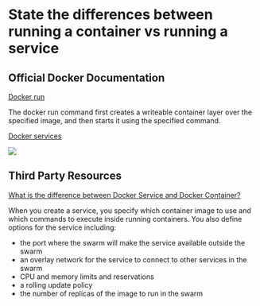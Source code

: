 # State the differences between running a container vs running a service

## Official Docker Documentation
[Docker run](https://docs.docker.com/engine/reference/commandline/run/#parent-command) 

The docker run command first creates a writeable container layer over the specified image, and then starts it using the specified command. 

[Docker services](https://docs.docker.com/engine/swarm/how-swarm-mode-works/services/#services-tasks-and-containers)

![](https://docs.docker.com/engine/swarm/images/services-diagram.png)

## Third Party Resources
[What is the difference between Docker Service and Docker Container?](https://stackoverflow.com/a/43408904)

When you create a service, you specify which container image to use and which commands to execute inside running containers. You also define options for the service including:

- the port where the swarm will make the service available outside the swarm
- an overlay network for the service to connect to other services in the swarm
- CPU and memory limits and reservations 
- a rolling update policy
- the number of replicas of the image to run in the swarm